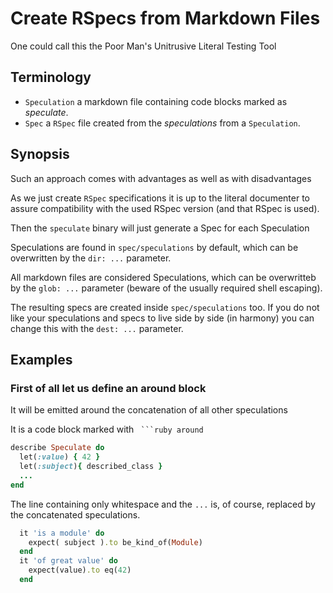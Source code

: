 # Create RSpecs from Markdown Files

One could call this the Poor Man's Unitrusive Literal Testing Tool

## Terminology

* `Speculation` a markdown file containing code blocks marked as _speculate_.
* `Spec` a `RSpec` file created from the _speculations_ from a `Speculation`.



## Synopsis

Such an approach comes with advantages as well as with disadvantages

As we just create `RSpec` specifications it is up to the literal documenter
to assure compatibility with the used RSpec version (and that RSpec is used).

Then the `speculate` binary will just generate a Spec for each Speculation

Speculations are found in `spec/speculations` by default, which can be
overwritten by the `dir: ...` parameter.

All markdown files are considered Speculations, which can be overwritteb
by the `glob: ...` parameter (beware of the usually required shell escaping).

The resulting specs are created inside `spec/speculations` too.
If you do not like your speculations and specs to live side by side (in harmony)
you can change this with the `dest: ...` parameter.

## Examples

### First of all let us define an around block

It will be emitted around the concatenation of all other speculations

It is a code block marked with ` ```ruby around`

```ruby around
describe Speculate do
  let(:value) { 42 }
  let(:subject){ described_class }
  ...
end
```

The line containing only whitespace and the `...` is, of course, replaced by the concatenated
speculations.

```ruby speculate
  it 'is a module' do
    expect( subject ).to be_kind_of(Module)
  end
  it 'of great value' do
    expect(value).to eq(42)
  end
```
